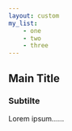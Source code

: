 ```yaml
---
layout: custom
my_list:
    - one
    - two
    - three
---
```

Main Title
-----
### Subtilte

Lorem ipsum......
